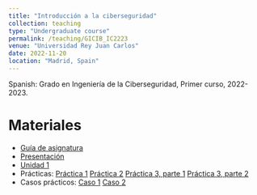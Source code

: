 ```yaml
---
title: "Introducción a la ciberseguridad"
collection: teaching
type: "Undergraduate course"
permalink: /teaching/GICIB_IC2223
venue: "Universidad Rey Juan Carlos"
date: 2022-11-20
location: "Madrid, Spain"
---
```


Spanish: Grado en Ingeniería de la Ciberseguridad, Primer curso, 2022-2023.

Materiales
======

- [Guía de asignatura](https://github.com/mbelpar/mbelpar.github.io/files/IC/guia.pdf)
- [Presentación](https://github.com/mbelpar/mbelpar.github.io/files/IC/presentacion.pdf)
- [Unidad 1](https://github.com/mbelpar/mbelpar.github.io/files/IC/unidad1.pdf)
- Prácticas: [Práctica 1](https://github.com/mbelpar/mbelpar.github.io/files/IC/Practica1.zip) [Práctica 2](https://github.com/mbelpar/mbelpar.github.io/files/IC/Practica2.zip) [Práctica 3, parte 1](https://github.com/mbelpar/mbelpar.github.io/files/IC/Practica3.1.zip) [Práctica 3, parte 2](https://github.com/mbelpar/mbelpar.github.io/files/IC/Practica3.2.zip)
- Casos prácticos: [Caso 1](https://github.com/mbelpar/mbelpar.github.io/files/IC/caso1.pdf) [Caso 2](https://github.com/mbelpar/mbelpar.github.io/files/IC/caso2.pdf)
